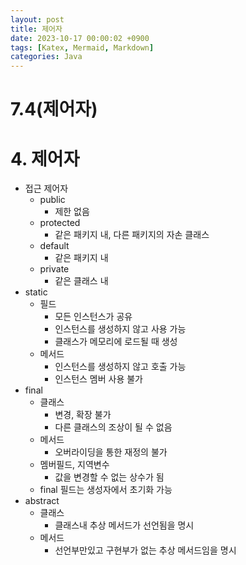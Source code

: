 ```yaml
---
layout: post
title: 제어자
date: 2023-10-17 00:00:02 +0900
tags: [Katex, Mermaid, Markdown]
categories: Java
---
```

# 7.4(제어자)

# 4. 제어자

- 접근 제어자
    - public
        - 제한 없음
    - protected
        - 같은 패키지 내, 다른 패키지의 자손 클래스
    - default
        - 같은 패키지 내
    - private
        - 같은 클래스 내
- static
    - 필드
        - 모든 인스턴스가 공유
        - 인스턴스를 생성하지 않고 사용 가능
        - 클래스가 메모리에 로드될 때 생성
    - 메서드
        - 인스턴스를 생성하지 않고 호출 가능
        - 인스턴스 멤버 사용 불가
- final
    - 클래스
        - 변경, 확장 불가
        - 다른 클래스의 조상이 될 수 없음
    - 메서드
        - 오버라이딩을 통한 재정의 불가
    - 멤버필드, 지역변수
        - 값을 변경할 수 없는 상수가 됨
    - final 필드는 생성자에서 초기화 가능
- abstract
    - 클래스
        - 클래스내 추상 메서드가 선언됨을 명시
    - 메서드
        - 선언부만있고 구현부가 없는 추상 메서드임을 명시